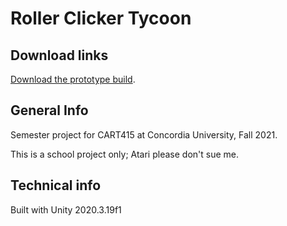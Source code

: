 # Roller Clicker Tycoon

## Download links

[Download the prototype build](https://booink.itch.io/cart415-roller-clicker-tycoon-prototype).

## General Info

Semester project for CART415 at Concordia University, Fall 2021.

This is a school project only; Atari please don't sue me.

## Technical info
Built with Unity 2020.3.19f1
